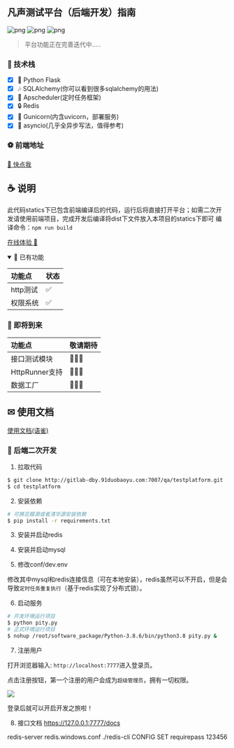 ## 凡声测试平台（后端开发）指南

![png](https://img.shields.io/badge/Python-3.8+-green)
![png](https://img.shields.io/badge/React-17+-blue)
![png](https://img.shields.io/badge/FlaskApi-green)

> 平台功能正在完善迭代中.....

### 🎉 技术栈

- [x] 🎨 Python Flask
- [x] 🎶 SQLAlchemy(你可以看到很多sqlalchemy的用法) 
- [x] 🎉 Apscheduler(定时任务框架)
- [x] 🔒 Redis
- [x] 🏐 Gunicorn(内含uvicorn，部署服务)
- [x] 👟 asyncio(几乎全异步写法，值得参考)

### ⚽ 前端地址

  [🎁 快点我](https://gitlab-dby.91duobaoyu.com/qa/testplatformWeb)

## ☕ 说明
此代码statics下已包含前端编译后的代码，运行后将直接打开平台；如需二次开发请使用前端项目，完成开发后编译将dist下文件放入本项目的statics下即可
编译命令：`npm run build`

[在线体验 🍍](https://qa-platform.91duobaoyu.com/)

<details open="open">
<summary>🌙 已有功能</summary>

| 功能点            | 状态  |
|:----------|:----|
| http测试    | ✅   |
| 权限系统      | ✅   |


</details>

### 🚚 即将到来

| 功能点          | 敬请期待 |
|:-------------|:-----|
| 接口测试模块       | 🎉🎉🎉   |
| HttpRunner支持 | 🎉🎉🎉   |
| 数据工厂         | 🎉🎉🎉   |

## ✉ 使用文档

[使用文档(语雀)](https://duobaoyu.yuque.com/lq96tk/hn7lk6/ftq8tr#aByQx)

### 🎉 后端二次开发

1. 拉取代码

```bash
$ git clone http://gitlab-dby.91duobaoyu.com:7007/qa/testplatform.git
$ cd testplatform
```

2. 安装依赖

```bash
# 可换豆瓣源或者清华源安装依赖
$ pip install -r requirements.txt
```

3. 安装并启动redis

4. 安装并启动mysql

5. 修改conf/dev.env

修改其中mysql和redis连接信息（可在本地安装），redis虽然可以不开启，但是会导致`定时任务重复执行`（基于redis实现了分布式锁）。

6. 启动服务

```bash
# 开发环境运行项目
$ python pity.py  
# 正式环境运行项目
$ nohup /root/software_package/Python-3.8.6/bin/python3.8 pity.py &
```

7. 注册用户

打开浏览器输入: `http://localhost:7777`进入登录页。

点击注册按钮，第一个注册的用户会成为`超级管理员`，拥有一切权限。

![](https://newsystem-duobaodyu.oss-cn-hangzhou.aliyuncs.com/%E7%99%BB%E5%BD%95%E9%A1%B5%202022-11-18%2011_10_59.jpg)

登录后就可以开启开发之旅啦！

8. 接口文档
https://127.0.0.1:7777/docs


redis-server redis.windows.conf
./redis-cli
CONFIG SET requirepass 123456

